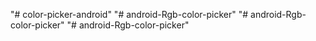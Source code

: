 "# color-picker-android" 
"# android-Rgb-color-picker" 
"# android-Rgb-color-picker" 
"# android-Rgb-color-picker" 
